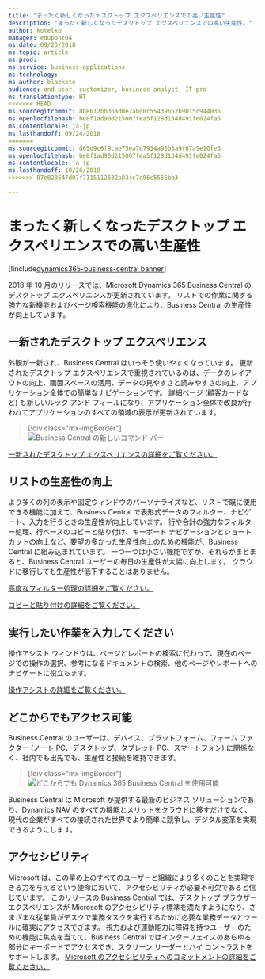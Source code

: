 ```yaml
---
title: "まったく新しくなったデスクトップ エクスペリエンスでの高い生産性"
description: "まったく新しくなったデスクトップ エクスペリエンスでの高い生産性。"
author: kotelko
manager: edupont04
ms.date: 09/23/2018
ms.topic: article
ms.prod: 
ms.service: business-applications
ms.technology: 
ms.author: blazkote
audience: end user, customizer, business analyst, IT pro
ms.translationtype: HT
<<<<<<< HEAD
ms.sourcegitcommit: 8b8612bb36ad0e7abd0c55439652b9015c944035
ms.openlocfilehash: be8f1ad90d215007fea5f128d134d491fe024fa5
ms.contentlocale: ja-jp
ms.lasthandoff: 09/24/2018
=======
ms.sourcegitcommit: d65d9c6f9cae75ea7d7934a95b3a9f67a9e10fe3
ms.openlocfilehash: be8f1ad90d215007fea5f128d134d491fe024fa5
ms.contentlocale: ja-jp
ms.lasthandoff: 10/26/2018
>>>>>>> 87e028547d07f7115112632b834c7e86c5555bb3

---
```


# <a name="high-productivity-with-an-all-refreshed-desktop-experience"></a>まったく新しくなったデスクトップ エクスペリエンスでの高い生産性

[!include[dynamics365-business-central banner](../includes/dynamics365-business-central.md)]



2018 年 10 月のリリースでは、Microsoft Dynamics 365 Business Central のデスクトップ エクスペリエンスが更新されています。 リストでの作業に関する強力な新機能およびページ検索機能の進化により、Business Central の生産性が向上しています。

## <a name="refreshed-desktop-experience"></a>一新されたデスクトップ エクスペリエンス
外観が一新され、Business Central はいっそう使いやすくなっています。 更新されたデスクトップ エクスペリエンスで重視されているのは、データのレイアウトの向上、画面スペースの活用、データの見やすさと読みやすさの向上、アプリケーション全体での簡単なナビゲーションです。 詳細ページ (顧客カードなど) も新しいルック アンド フィールになり、アプリケーション全体で改良が行われてアプリケーションのすべての領域の表示が更新されています。

> [!div class="mx-imgBorder"]
> ![Business Central の新しいコマンド バー](media/commanding.png "Business Central の新しいコマンド バー")

[一新されたデスクトップ エクスペリエンスの詳細をご覧ください。](refreshed-ux.md)

## <a name="improved-productivity-in-lists"></a>リストの生産性の向上
より多くの列の表示や固定ウィンドウのパーソナライズなど、リストで既に使用できる機能に加えて、Business Central で表形式データのフィルター、ナビゲート、入力を行うときの生産性が向上しています。 行や合計の強力なフィルター処理、行ベースのコピーと貼り付け、キーボード ナビゲーションとショートカットの向上など、要望の多かった生産性向上のための機能が、Business Central に組み込まれています。 一つ一つは小さい機能ですが、それらがまとまると、Business Central ユーザーの毎日の生産性が大幅に向上します。 クラウドに移行しても生産性が低下することはありません。

[高度なフィルター処理の詳細をご覧ください。](advanced-filtering.md)

[コピーと貼り付けの詳細をご覧ください。](grid-and-copy-paste.md)

## <a name="tell-me-what-you-want-to-do"></a>実行したい作業を入力してください
操作アシスト ウィンドウは、ページとレポートの検索に代わって、現在のページでの操作の選択、参考になるドキュメントの検索、他のページやレポートへのナビゲートに役立ちます。

[操作アシストの詳細をご覧ください。](improvements-to-search.md)

## <a name="access-from-anywhere"></a>どこからでもアクセス可能
Business Central のユーザーは、デバイス、プラットフォーム、フォーム ファクター (ノート PC、デスクトップ、タブレット PC、スマートフォン) に関係なく、社内でも出先でも、生産性と接続を維持できます。

> [!div class="mx-imgBorder"]
> ![どこからでも Dynamics 365 Business Central を使用可能](media/bc-apps2.png "Business Central のユーザーは、デスクトップ、スマートフォン、タブレット PC のいずれでも生産性を維持できます")

Business Central は Microsoft が提供する最新のビジネス ソリューションであり、Dynamics NAV のすべての機能とメリットをクラウドに移すだけでなく、現代の企業がすべての接続された世界でより簡単に競争し、デジタル変革を実現できるようにします。

## <a name="accessibility"></a>アクセシビリティ
Microsoft は、この星の上のすべてのユーザーと組織により多くのことを実現できる力を与えるという使命において、アクセシビリティが必要不可欠であると信じています。 このリリースの Business Central では、デスクトップ ブラウザー エクスペリエンスが Microsoft のアクセシビリティ標準を満たすようになり、さまざまな従業員がデスクで業務タスクを実行するために必要な業務データとツールに確実にアクセスできます。
視力および運動能力に障碍を持つユーザーのための機能に焦点を当てて、Business Central ではインターフェイスのあらゆる部分にキーボードでアクセスでき、スクリーン リーダーとハイ コントラストをサポートします。
[Microsoft のアクセシビリティへのコミットメントの詳細をご覧ください。](https://aka.ms/microsoftaccessibility)

